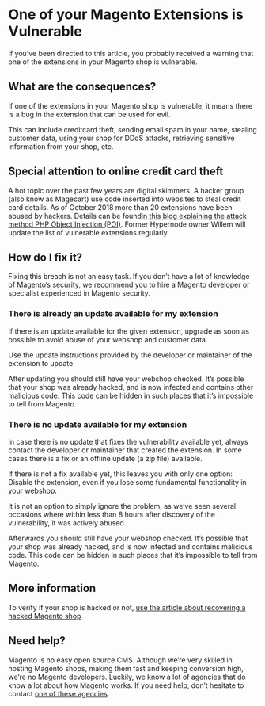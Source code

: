 <!-- source: https://support.hypernode.com/en/about/security/one-of-your-magento-extensions-is-vulnerable/ -->
# One of your Magento Extensions is Vulnerable

If you’ve been directed to this article, you probably received a warning that one of the extensions in your Magento shop is vulnerable.


What are the consequences?
--------------------------

If one of the extensions in your Magento shop is vulnerable, it means there is a bug in the extension that can be used for evil.

This can include creditcard theft, sending email spam in your name, stealing customer data, using your shop for DDoS attacks, retrieving sensitive information from your shop, etc.

Special attention to online credit card theft
---------------------------------------------

A hot topic over the past few years are digital skimmers. A hacker group (also know as Magecart) use code inserted into websites to steal credit card details. As of October 2018 more than 20 extensions have been abused by hackers. Details can be found[in this blog explaining the attack method PHP Object Injection (POI)](https://sansec.io/labs/2018/10/23/magecart-extension-0days/). Former Hypernode owner Willem will update the list of vulnerable extensions regularly.

How do I fix it?
----------------

Fixing this breach is not an easy task. If you don’t have a lot of knowledge of Magento’s security, we recommend you to hire a Magento developer or specialist experienced in Magento security.

### There is already an update available for my extension

If there is an update available for the given extension, upgrade as soon as possible to avoid abuse of your webshop and customer data.

Use the update instructions provided by the developer or maintainer of the extension to update.

After updating you should still have your webshop checked. It’s possible that your shop was already hacked, and is now infected and contains other malicious code. This code can be hidden in such places that it’s impossible to tell from Magento.

### There is no update available for my extension

In case there is no update that fixes the vulnerability available yet, always contact the developer or maintainer that created the extension. In some cases there is a fix or an offline update (a zip file) available.

If there is not a fix available yet, this leaves you with only one option: Disable the extension, even if you lose some fundamental functionality in your webshop.

It is not an option to simply ignore the problem, as we’ve seen several occasions where within less than 8 hours after discovery of the vulnerability, it was actively abused.

Afterwards you should still have your webshop checked. It’s possible that your shop was already hacked, and is now infected and contains malicious code. This code can be hidden in such places that it’s impossible to tell from Magento.

More information
----------------

To verify if your shop is hacked or not, [use the article about recovering a hacked Magento shop](https://support.hypernode.com/knowledgebase/recover-a-hacked-magento-shop/)

Need help?
----------

Magento is no easy open source CMS. Although we’re very skilled in hosting Magento shops, making them fast and keeping conversion high, we’re no Magento developers. Luckily, we know a lot of agencies that do know a lot about how Magento works. If you need help, don’t hesitate to contact [one of these agencies](https://www.magereport.com/page/support).
